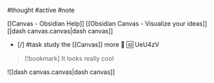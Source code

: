 #thought #active #note 

[[Canvas - Obsidian Help]]
[[Obsidian Canvas - Visualize your ideas]]
[[dash canvas.canvas|dash canvas]]

- [/] #task study the [[Canvas]] more 🔼 🆔 UeU4zV

> [!bookmark] It looks really cool

![[dash canvas.canvas|dash canvas]]
